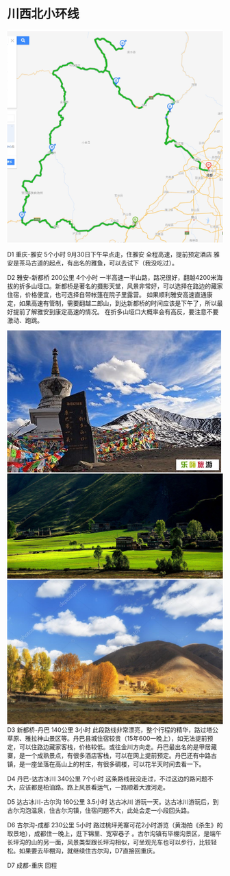 # 川西北小环线
 ![](img/1568645187717.jpg)

D1 重庆-雅安 5个小时  9月30日下午早点走，住雅安 全程高速，提前预定酒店
雅安是茶马古道的起点，有出名的雅鱼，可以去试下（我没吃过）。

D2 雅安-新都桥 200公里 4个小时   一半高速一半山路，路况很好，翻越4200米海拔的折多山垭口。新都桥是著名的摄影天堂，风景非常好，可以选择在路边的藏家住宿，价格便宜，也可选择自带帐篷在院子里露营。
如果顺利雅安高速直通康定，如果高速有管制，需要翻越二郎山，到达新都桥的时间应该是下午了，所以最好提前了解雅安到康定高速的情况。
在折多山垭口大概率会有高反，要注意不要激动、跑跳。

![](img/zds.jpg)
![](img/xdq1.jpg)
![](img/xdj2.jpg)
D3 新都桥-丹巴  140公里 3小时  此段路线非常漂亮，整个行程的精华，路过塔公草原、雅拉神山景区等。丹巴县城住宿较贵（15年600一晚上），如无法提前预定，可以住路边藏家客栈，价格较低。或往金川方向走。丹巴最出名的是甲居藏寨，是一个成熟景点，有很多酒店客栈，可以在网上提前预定。丹巴还有中路古镇，是一座坐落在高山上的村庄，有很多碉楼，可以花半天时间去看一下。

D4 丹巴-达古冰川 340公里 7个小时  这条路线我没走过，不过这边的路问题不大，应该都是柏油路。路上风景看运气，一路顺着大渡河走。

D5 达古冰川-古尔沟 160公里 3.5小时 达古冰川 游玩一天。达古冰川游玩后，到古尔沟泡温泉，住古尔沟镇，住宿问题不大，此处会走一小段回头路。

D6 古尔沟-成都 230公里 5小时 路过桃坪羌寨可花2小时游览（黄渤拍《杀生》的取景地），成都住一晚上，逛下锦里、宽窄巷子 。古尔沟镇有毕棚沟景区，是端午长坪沟的山的另一面，风景类型跟长坪沟相似，可坐观光车也可以步行，比较轻松。如果要去毕棚沟，就继续住古尔沟，D7直接回重庆。

D7 成都-重庆 回程